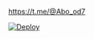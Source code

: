 https://t.me/@Abo_od7

[![Deploy](https://www.herokucdn.com/deploy/button.svg)](https://heroku.com/deploy?template=https://github.com/mostafaaziza/alazizy)

